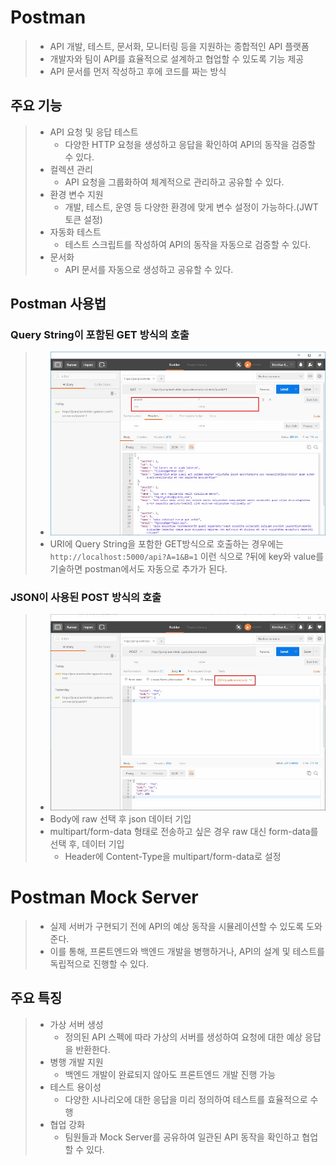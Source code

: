# Postman
> - API 개발, 테스트, 문서화, 모니터링 등을 지원하는 종합적인 API 플랫폼
> - 개발자와 팀이 API를 효율적으로 설계하고 협업할 수 있도록 기능 제공
> - API 문서를 먼저 작성하고 후에 코드를 짜는 방식

## 주요 기능
> - API 요청 및 응답 테스트
>   - 다양한 HTTP 요청을 생성하고 응답을 확인하여 API의 동작을 검증할 수 있다.
> - 컬렉션 관리
>   - API 요청을 그룹화하여 체계적으로 관리하고 공유할 수 있다.
> - 환경 변수 지원
>   - 개발, 테스트, 운영 등 다양한 환경에 맞게 변수 설정이 가능하다.(JWT 토큰 설정)
> - 자동화 테스트
>   - 테스트 스크립트를 작성하여 API의 동작을 자동으로 검증할 수 있다.
> - 문서화
>   - API 문서를 자동으로 생성하고 공유할 수 있다.

## Postman 사용법
### Query String이 포함된 GET 방식의 호출
> - ![img.png](img.png)
> - URI에 Query String을 포함한 GET방식으로 호출하는 경우에는 `http://localhost:5000/api?A=1&B=1` 이런 식으로 ?뒤에 key와 value를 기술하면 postman에서도 자동으로 추가가 된다.

### JSON이 사용된 POST 방식의 호출
> - ![img_1.png](img_1.png)
> - Body에 raw 선택 후 json 데이터 기입
> - multipart/form-data 형태로 전송하고 싶은 경우 raw 대신 form-data를 선택 후, 데이터 기입
>   - Header에 Content-Type을 multipart/form-data로 설정

# Postman Mock Server
> - 실제 서버가 구현되기 전에 API의 예상 동작을 시뮬레이션할 수 있도록 도와준다.
> - 이를 통해, 프론트엔드와 백엔드 개발을 병행하거나, API의 설계 및 테스트를 독립적으로 진행할 수 있다.

## 주요 특징
> - 가상 서버 생성
>   - 정의된 API 스펙에 따라 가상의 서버를 생성하여 요청에 대한 예상 응답을 반환한다.
> - 병행 개발 지원
>   - 백엔드 개발이 완료되지 않아도 프론트엔드 개발 진행 가능
> - 테스트 용이성
>   - 다양한 시나리오에 대한 응답을 미리 정의하여 테스트를 효율적으로 수행
> - 협업 강화
>   - 팀원들과 Mock Server를 공유하여 일관된 API 동작을 확인하고 협업할 수 있다.
